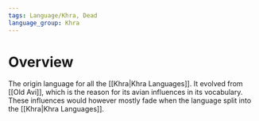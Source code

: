 ```yaml
---
tags: Language/Khra, Dead
language_group: Khra
---
```

# Overview
The origin language for all the [[Khra|Khra Languages]]. It evolved from [[Old Avi]], which is the reason for its avian influences in its vocabulary. These influences would however mostly fade when the language split into the [[Khra|Khra Languages]].